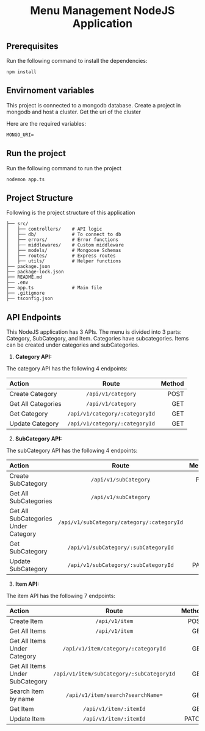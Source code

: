 <h1 display="flex" align="center">Menu Management NodeJS Application</h1>

## Prerequisites

Run the following command to install the dependencies:

```npm install```


## Envirnoment variables

This project is connected to a mongodb database. Create a project in mongodb and host a cluster. Get the uri of the cluster

Here are the required variables:

```MONGO_URI=```


## Run the project

Run the following command to run the project

```nodemon app.ts```


## Project Structure

Following is the project structure of this application

```
├── src/
│   ├── controllers/    # API logic
│   ├── db/             # To connect to db
│   ├── errors/         # Error functions
│   ├── middlewares/    # Custom middleware
│   ├── models/         # Mongoose Schemas
│   ├── routes/         # Express routes
│   ├── utils/          # Helper functions
├── package.json
├── package-lock.json
├── README.md
├── .env
├── app.ts              # Main file
├── .gitignore
├── tsconfig.json
```


## API Endpoints

This NodeJS application has 3 APIs. The menu is divided into 3 parts: Category, SubCategory, and Item. Categories have subcategories. Items can be created under categories and subCategories.

1. **Category API:**

The category API has the following 4 endpoints:

| Action |  Route  | Method |
|:-----|:--------:|------:|
| Create Category   | `/api/v1/category` | POST |
| Get All Categories   |  `/api/v1/category`  |   GET |
| Get Category   | `/api/v1/category/:categoryId` |    GET |
| Update Category   | `/api/v1/category/:categoryId` |    GET |



2. **SubCategory API:**

The subCategory API has the following 4 endpoints:

| Action |  Route  | Method |
|:-----|:--------:|------:|
| Create SubCategory   | `/api/v1/subCategory` | POST |
| Get All SubCategories   |  `/api/v1/subCategory`  |   GET |
| Get All SubCategories Under Category   | `/api/v1/subCategory/category/:categoryId` |    GET |
| Get SubCategory   | `/api/v1/subCategory/:subCategoryId` |    GET |
| Update SubCategory   | `/api/v1/subCategory/:subCategoryId` |    PATCH |



3. **Item API:**

The item API has the following 7 endpoints:

| Action |  Route  | Method |
|:-----|:--------:|------:|
| Create Item   | `/api/v1/item` | POST |
| Get All Items   |  `/api/v1/item`  |   GET |
| Get All Items Under Category   | `/api/v1/item/category/:categoryId` |    GET |
| Get All Items Under SubCategory   | `/api/v1/item/subCategory/:subCategoryId` |    GET |
| Search Item by name   | `/api/v1/item/search?searchName=` |    GET |
| Get Item   | `/api/v1/item/:itemId` |    GET |
| Update Item   | `/api/v1/item/:itemId` |    PATCH |

